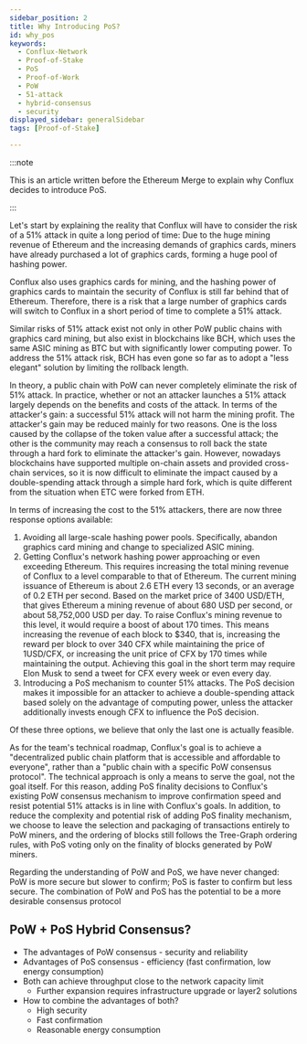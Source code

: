 ```yaml
---
sidebar_position: 2
title: Why Introducing PoS?
id: why_pos
keywords:
  - Conflux-Network
  - Proof-of-Stake
  - PoS
  - Proof-of-Work
  - PoW
  - 51-attack
  - hybrid-consensus
  - security
displayed_sidebar: generalSidebar
tags: [Proof-of-Stake]

---
```


:::note

This is an article written before the Ethereum Merge to explain why Conflux decides to introduce PoS.

:::

Let's start by explaining the reality that Conflux will have to consider the risk of a 51% attack in quite a long period of time: Due to the huge mining revenue of Ethereum and the increasing demands of graphics cards, miners have already purchased a lot of graphics cards, forming a huge pool of hashing power.

Conflux also uses graphics cards for mining, and the hashing power of graphics cards to maintain the security of Conflux is still far behind that of Ethereum. Therefore, there is a risk that a large number of graphics cards will switch to Conflux in a short period of time to complete a 51% attack.

Similar risks of 51% attack exist not only in other PoW public chains with graphics card mining, but also exist in blockchains like BCH, which uses the same ASIC mining as BTC but with significantly lower computing power. To address the 51% attack risk, BCH has even gone so far as to adopt a "less elegant" solution by limiting the rollback length.

In theory, a public chain with PoW can never completely eliminate the risk of 51% attack. In practice, whether or not an attacker launches a 51% attack largely depends on the benefits and costs of the attack. In terms of the attacker's gain: a successful 51% attack will not harm the mining profit. The attacker's gain may be reduced mainly for two reasons. One is the loss caused by the collapse of the token value after a successful attack; the other is the community may reach a consensus to roll back the state through a hard fork to eliminate the attacker's gain. However, nowadays blockchains have supported multiple on-chain assets and provided cross-chain services, so it is now difficult to eliminate the impact caused by a double-spending attack through a simple hard fork, which is quite different from the situation when ETC were forked from ETH.

In terms of increasing the cost to the 51% attackers, there are now three response options available:

1. Avoiding all large-scale hashing power pools. Specifically, abandon graphics card mining and change to specialized ASIC mining.
2. Getting Conflux's network hashing power approaching or even exceeding Ethereum. This requires increasing the total mining revenue of Conflux to a level comparable to that of Ethereum. The current mining issuance of Ethereum is about 2.6 ETH every 13 seconds, or an average of 0.2 ETH per second. Based on the market price of 3400 USD/ETH, that gives Ethereum a mining revenue of about 680 USD per second, or about 58,752,000 USD per day. To raise Conflux's mining revenue to this level, it would require a boost of about 170 times. This means increasing the revenue of each block to $340,  that is, increasing the reward per block to over 340 CFX while maintaining the price of 1USD/CFX, or increasing the unit price of CFX by 170 times while maintaining the output. Achieving this goal in the short term may require Elon Musk to send a tweet for CFX every week or even every day.
3. Introducing a PoS mechanism to counter 51% attacks. The PoS decision makes it impossible for an attacker to achieve a double-spending attack based solely on the advantage of computing power, unless the attacker additionally invests enough CFX to influence the PoS decision.

Of these three options, we believe that only the last one is actually feasible.

As for the team's technical roadmap, Conflux's goal is to achieve a "decentralized public chain platform that is accessible and affordable to everyone", rather than a "public chain with a specific PoW consensus protocol". The technical approach is only a means to serve the goal, not the goal itself. For this reason, adding PoS finality decisions to Conflux's existing PoW consensus mechanism to improve confirmation speed and resist potential 51% attacks is in line with Conflux's goals. In addition, to reduce the complexity and potential risk of adding PoS finality mechanism, we choose to leave the selection and packaging of transactions entirely to PoW miners, and the ordering of blocks still follows the Tree-Graph ordering rules, with PoS voting only on the finality of blocks generated by PoW miners.

Regarding the understanding of PoW and PoS, we have never changed: PoW is more secure but slower to confirm; PoS is faster to confirm but less secure. The combination of PoW and PoS has the potential to be a more desirable consensus protocol

## PoW + PoS Hybrid Consensus?

- The advantages of PoW consensus - security and reliability
- Advantages of PoS consensus - efficiency (fast confirmation, low energy consumption)
- Both can achieve throughput close to the network capacity limit
  - Further expansion requires infrastructure upgrade or layer2 solutions
- How to combine the advantages of both?
  - High security
  - Fast confirmation
  - Reasonable energy consumption
